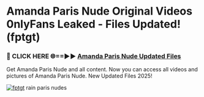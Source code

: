 # Amanda Paris Nude Original Videos 0nlyFans Leaked - Files Updated! (fptgt)

<h3>🔴 CLICK HERE 🌐==►► <a href="https://tinyurl.com/52m3yx9h" rel="nofollow">Amanda Paris Nude Updated Files</a></h3>

Get Amanda Paris Nude and all content. Now you can access all videos and pictures of Amanda Paris Nude. New Updated Files 2025!

[![fptgt](https://i.imgur.com/TnHtlc8.gif)](https://tinyurl.com/52m3yx9h)
rain paris nudes